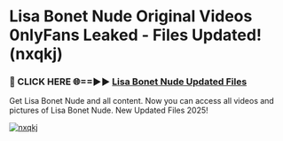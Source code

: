 # Lisa Bonet Nude Original Videos 0nlyFans Leaked - Files Updated! (nxqkj)

<h3>🔴 CLICK HERE 🌐==►► <a href="https://tinyurl.com/5h6xmrr3" rel="nofollow">Lisa Bonet Nude Updated Files</a></h3>

Get Lisa Bonet Nude and all content. Now you can access all videos and pictures of Lisa Bonet Nude. New Updated Files 2025!

[![nxqkj](https://i.imgur.com/KVD873Z.gif)](https://tinyurl.com/5h6xmrr3)

